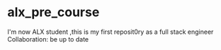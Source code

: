 # alx_pre_course
I'm now ALX student ,this is my first reposit0ry as a full stack engineer
Collaboration: be up to date
